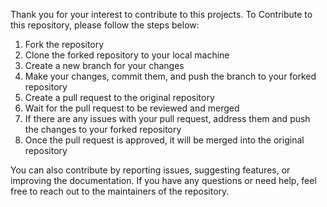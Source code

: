 Thank you for your interest to contribute to this projects. To Contribute to this repository, please follow the steps below:

1. Fork the repository
2. Clone the forked repository to your local machine
3. Create a new branch for your changes
4. Make your changes, commit them, and push the branch to your forked repository
5. Create a pull request to the original repository
6. Wait for the pull request to be reviewed and merged
7. If there are any issues with your pull request, address them and push the changes to your forked repository
8. Once the pull request is approved, it will be merged into the original repository

You can also contribute by reporting issues, suggesting features, or improving the documentation. If you have any questions or need help, feel free to reach out to the maintainers of the repository.